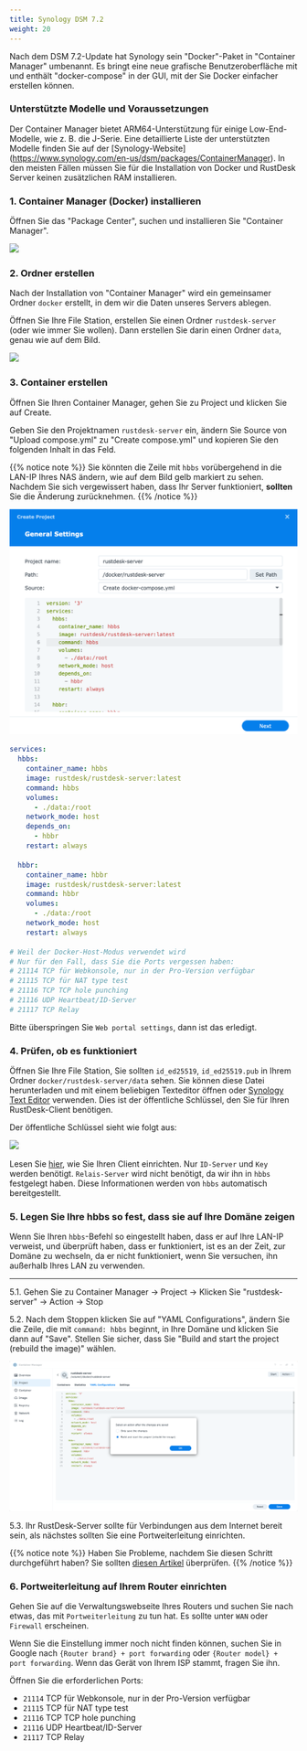 ```yaml
---
title: Synology DSM 7.2
weight: 20
---
```

<!-- For translators: When translating elements like "buttons", don't just translate, please refer actual naming in their interface. -->
Nach dem DSM 7.2-Update hat Synology sein "Docker"-Paket in "Container Manager" umbenannt. Es bringt eine neue grafische Benutzeroberfläche mit und enthält "docker-compose" in der GUI, mit der Sie Docker einfacher erstellen können.

### Unterstützte Modelle und Voraussetzungen

Der Container Manager bietet ARM64-Unterstützung für einige Low-End-Modelle, wie z. B. die J-Serie. Eine detaillierte Liste der unterstützten Modelle finden Sie auf der [Synology-Website] (https://www.synology.com/en-us/dsm/packages/ContainerManager).
In den meisten Fällen müssen Sie für die Installation von Docker und RustDesk Server keinen zusätzlichen RAM installieren.

### 1. Container Manager (Docker) installieren

Öffnen Sie das "Package Center", suchen und installieren Sie "Container Manager".

![](images/dsm7_install_container_manager_though_package_center.png)

### 2. Ordner erstellen

Nach der Installation von "Container Manager" wird ein gemeinsamer Ordner `docker` erstellt, in dem wir die Daten unseres Servers ablegen.

Öffnen Sie Ihre File Station, erstellen Sie einen Ordner `rustdesk-server` (oder wie immer Sie wollen). Dann erstellen Sie darin einen Ordner `data`, genau wie auf dem Bild.

![](images/dsm7_create_required_folders.png)

### 3. Container erstellen

Öffnen Sie Ihren Container Manager, gehen Sie zu Project und klicken Sie auf Create.

Geben Sie den Projektnamen `rustdesk-server` ein, ändern Sie Source von "Upload compose.yml" zu "Create compose.yml" und kopieren Sie den folgenden Inhalt in das Feld. 

{{% notice note %}}
Sie könnten die Zeile mit `hbbs` vorübergehend in die LAN-IP Ihres NAS ändern, wie auf dem Bild gelb markiert zu sehen. Nachdem Sie sich vergewissert haben, dass Ihr Server funktioniert, **sollten** Sie die Änderung zurücknehmen.
{{% /notice %}}

![](images/dsm7_creating_project_init.png?v2)

```yaml
services:
  hbbs:
    container_name: hbbs
    image: rustdesk/rustdesk-server:latest
    command: hbbs
    volumes:
      - ./data:/root
    network_mode: host
    depends_on:
      - hbbr
    restart: always

  hbbr:
    container_name: hbbr
    image: rustdesk/rustdesk-server:latest
    command: hbbr
    volumes:
      - ./data:/root
    network_mode: host
    restart: always

# Weil der Docker-Host-Modus verwendet wird
# Nur für den Fall, dass Sie die Ports vergessen haben:
# 21114 TCP für Webkonsole, nur in der Pro-Version verfügbar
# 21115 TCP für NAT type test
# 21116 TCP TCP hole punching
# 21116 UDP Heartbeat/ID-Server
# 21117 TCP Relay
```

Bitte überspringen Sie `Web portal settings`, dann ist das erledigt.

### 4. Prüfen, ob es funktioniert

Öffnen Sie Ihre File Station, Sie sollten `id_ed25519`, `id_ed25519.pub` in Ihrem Ordner `docker/rustdesk-server/data` sehen. Sie können diese Datei herunterladen und mit einem beliebigen Texteditor öffnen oder [Synology Text Editor](https://www.synology.com/de-de/dsm/packages/TextEditor) verwenden. Dies ist der öffentliche Schlüssel, den Sie für Ihren RustDesk-Client benötigen.

Der öffentliche Schlüssel sieht wie folgt aus:

![](images/dsm7_viewing_public_key_though_syno_text_editor.png)

Lesen Sie [hier](/docs/de/client), wie Sie Ihren Client einrichten. Nur `ID-Server` und `Key` werden benötigt. `Relais-Server` wird nicht benötigt, da wir ihn in `hbbs` festgelegt haben. Diese Informationen werden von `hbbs` automatisch bereitgestellt.

### 5. Legen Sie Ihre hbbs so fest, dass sie auf Ihre Domäne zeigen

Wenn Sie Ihren `hbbs`-Befehl so eingestellt haben, dass er auf Ihre LAN-IP verweist, und überprüft haben, dass er funktioniert, ist es an der Zeit, zur Domäne zu wechseln, da er nicht funktioniert, wenn Sie versuchen, ihn außerhalb Ihres LAN zu verwenden.
<hr>

5.1. Gehen Sie zu Container Manager → Project → Klicken Sie "rustdesk-server" → Action → Stop

5.2. Nach dem Stoppen klicken Sie auf "YAML Configurations", ändern Sie die Zeile, die mit `command: hbbs` beginnt, in Ihre Domäne und klicken Sie dann auf "Save". Stellen Sie sicher, dass Sie "Build and start the project (rebuild the image)" wählen.

![](images/dsm7_recreate_project_after_modified_args.png?v2)

5.3. Ihr RustDesk-Server sollte für Verbindungen aus dem Internet bereit sein, als nächstes sollten Sie eine Portweiterleitung einrichten.

{{% notice note %}}
Haben Sie Probleme, nachdem Sie diesen Schritt durchgeführt haben? Sie sollten [diesen Artikel](/docs/de/self-host/nat-loopback-issues/) überprüfen.
{{% /notice %}}

### 6. Portweiterleitung auf Ihrem Router einrichten

Gehen Sie auf die Verwaltungswebseite Ihres Routers und suchen Sie nach etwas, das mit `Portweiterleitung` zu tun hat. Es sollte unter `WAN` oder `Firewall` erscheinen.

Wenn Sie die Einstellung immer noch nicht finden können, suchen Sie in Google nach `{Router brand} + port forwarding` oder `{Router model} + port forwarding`. Wenn das Gerät von Ihrem ISP stammt, fragen Sie ihn.

Öffnen Sie die erforderlichen Ports:
  * `21114` TCP für Webkonsole, nur in der Pro-Version verfügbar
  * `21115` TCP für NAT type test
  * `21116` TCP TCP hole punching
  * `21116` UDP Heartbeat/ID-Server
  * `21117` TCP Relay
